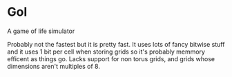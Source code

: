 # Gol
A game of life simulator

Probably not the fastest but it is pretty fast. It uses lots of fancy bitwise stuff and it uses 1 bit per cell when storing grids so it's probably memmory efficent as things go.
Lacks support for non torus grids, and grids whose dimensions aren't multiples of 8.

